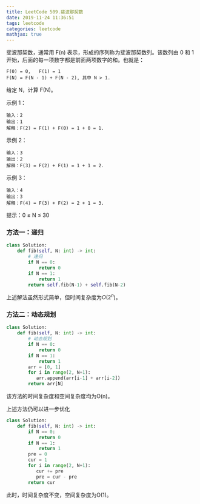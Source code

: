 ```yaml
---
title: LeetCode 509.斐波那契数
date: 2019-11-24 11:36:51
tags: leetcode
categories: leetcode
mathjax: true
---
```


斐波那契数，通常用 F(n) 表示，形成的序列称为斐波那契数列。该数列由 0 和 1 开始，后面的每一项数字都是前面两项数字的和。也就是：

```
F(0) = 0,   F(1) = 1
F(N) = F(N - 1) + F(N - 2), 其中 N > 1.
```

给定 N，计算 F(N)。

<!--more-->

 示例 1：

```
输入：2
输出：1
解释：F(2) = F(1) + F(0) = 1 + 0 = 1.
```

示例 2：

```
输入：3
输出：2
解释：F(3) = F(2) + F(1) = 1 + 1 = 2.
```

示例 3：

```
输入：4
输出：3
解释：F(4) = F(3) + F(2) = 2 + 1 = 3.
```


提示：0 ≤ N ≤ 30

### 方法一：递归

```python
class Solution:
    def fib(self, N: int) -> int:
        # 递归
        if N == 0:
            return 0
        if N == 1:
            return 1
        return self.fib(N-1) + self.fib(N-2)
```

上述解法虽然形式简单，但时间复杂度为$O(2^n)$。

### 方法二：动态规划

```python
class Solution:
    def fib(self, N: int) -> int:
      	# 动态规划
        if N == 0:
            return 0
        if N == 1:
            return 1
        arr = [0, 1]
        for i in range(2, N+1):
           arr.append(arr[i-1] + arr[i-2])
        return arr[N]
```

该方法的时间复杂度和空间复杂度均为O(n)。

上述方法仍可以进一步优化

```python
class Solution:
    def fib(self, N: int) -> int:
        if N == 0:
            return 0
        if N == 1:
            return 1
        pre = 0
        cur = 1
        for i in range(2, N+1):
           cur += pre
           pre = cur - pre
        return cur     
```

此时，时间复杂度不变，空间复杂度为O(1)。